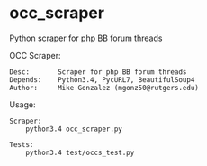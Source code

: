 # occ_scraper
Python scraper for php BB forum threads

OCC Scraper:

    Desc:       Scraper for php BB forum threads
    Depends:    Python3.4, PycURL7, BeautifulSoup4
    Author:     Mike Gonzalez (mgonz50@rutgers.edu)

Usage:

    Scraper: 
        python3.4 occ_scraper.py

    Tests:   
        python3.4 test/occs_test.py

